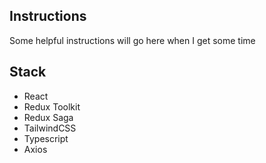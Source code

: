 ## Instructions

Some helpful instructions will go here when I get some time

## Stack

- React
- Redux Toolkit
- Redux Saga
- TailwindCSS
- Typescript
- Axios
